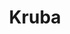 ---
layout: place
title: "Kruba"
permalink: /district-of-columbia/washington/kruba.html
stateAbbr: DC
stateName: District of Columbia
cityName: Washington
seo:
  name: "Kruba"
  type: Restaurant
  links: http://krubathai.com/
description: "Thai dishes, sushi & sashimi served amid teak tables, carved-wood decor & a convivial bar scene. Looking for sushi in Washington, District of Columbia? Check..."
place_id: ChIJGYRr_9C5t4kRVgyzuVBkCRg
photos:
  - >-
    AUy1YQ0ZJw14II_lj0WDNhUzRS01STg9AQD_QNQ6xE2ovZT1I1-2PJdvILLjvpzWIfAjLVpoiuuEjF3GapsOHUFTy94QeGSRGV92627LrNYpJsm3Tf2MrXKqtxjGgBVvlxdoxR0cUM2wTe9wn4vkgH8c-9wyIcwwLhwKw622_FjrGoRoIWYPQjaFEfsyhiy_cj4P-2upL5kATfhQSNxV3N6Fh1I0WBBMGGLaFx7bA0PQxPbtlKu0XiJMAvUyr6rwQAp7S0ODhtHrfW28Rw95EgYVS2HGGWW31-J8nYq7E049g2SCbKaxszsfijT3lKSVbPVJ4sG3cQK0I8tYzNfA43m30--DrjBpy8K301mu8PfJf0mbWqjQay8Dl0fU6bZlP6Xm06vNVwNO3dul1cyJHycLARVLyMEwYdv0GlLP8ROqgb0
  - >-
    AUy1YQ3eEATzKolOoxUYpYPuC1trp-dZhcZ5sUntqLwbl-HzzR1G8xENgkp9_DHF-omuU9jxvPbz679EZfnS1wfkVamS_Tf3yHTiR_3kqztA67qaRluH2pgpMP7QodJNHmWkQ8Btz8Nc17HKeoMg4bPpCa4GlLvladVwX56cq4FP7gVPPcm0KHQIpekT21azI3GEuVBBTv3QdWnVwUEgMj8nziOqVqdS1iMq4r_JK-eL9sn1kqASKG_8w5iNs8VXboMav5dZL613Wd7SGBg0kULXh1YT7Pxi-iSA1CdPS3FhTWA417W0XGvAgHSY5GDE0guB9M6EJtNQOi9C5tgWjQXb4uhByR0CHVgOD4W012W9QLmxoUcQ-nERGgGSJRYW0V-eRzdjZBjcyj1gShz4twrlUMEHrOSvgYeniz4P6pUBP88LXg
  - >-
    AUy1YQ36a-C16DQdXxMZUmP69ae7KuWRRMYxAAplrB3XC9hmvcKeK2eHKjibRUajxWWTlIlInpofa9nqU7t28pD9ogvKg64dj_UlMP7hUsUtSlvaooO_-0CZkh4Kd3DMX3wd30_QDaMdfsKVSFwaEHZGdhmGaeEHiN5GmfnOg-s5VZ0Gg_bNYBAKAS7-Sc65PK1I3PTVMf8NqKSQp969T78eTmlCWOrGE6axpkBO2thTdA76A7Cj_Ar7mWx0zTUqKJIcnp1ebCdm7Lf2gjHzutDmN7mZfAjHhu8mwdDLwCd8Zk6BXoOPa5wdLXPz05kKuo3RabjqnLKd4Vpw5XwwSMZCVCUFSHIWm1GueiPbO_206ABlqvdz1x9oOrBrhe6LNL7dyigztRgRYUUE5c722fhbHRPmyXGy9cjfmxbedsE5EBOy5w
  - >-
    AUy1YQ3rMDaqn_2UpDSzVh8gXrRQoEXpq18kqq5Sx-xaaeITVCTOjC9Fw4h8Bi2CunfxYsb8fohE8q9jU_A_kc7KkcV6gSA4p2VSzDVlGXP8nf0I_50OQ_yudMc6tWErCqlgFlQTUFQSHNtavszGl2hc47CTbyiZq6Lo4HRRsLYygxlecYux_VhbVeQFmn77tJNVw_eJYMKUC9N6L8Qx8KMHgi1oHCKI3q5s7MVeirHU2cLpokb4BZRtV-dYFe0ovHILaXUP9_O9VEk94nNxzXSaeupk2xqfy7ijLQSJSIJmuQqjnD0c170j8vY5cRXclcFtg11uLnP7MItkogEqIG6DDIfbq48_Cs165IhWXAXlUnLZovvjYJgiG72wlRcULiHF1lINxh1iPYWfEmjuIlpZCNErFMzulEC4dZ03AZ_4SuFbHg
  - >-
    AUy1YQ23HAtjohNNBdi9Hz-3d7cmApgau0J3FGRS0Yp80QvOb_m9PLbRf6AdnQtDIv1R99OxfOm7kf7D5XWpbFYf6ZUIMhO_TyK6Hjqkmd3v7EjShEDjmJaRIVthik-PoZ4VcQRkxDS4ql2yxSgdF8HoEfay4sPX1vMT32cT7o-9pmJBf1lSR3_7tM0FBJhlJ2cOqe2pE7kQiHDmPWpbPQ1Xc9wvn7EvuLV2uo9fLiQm75yYOPATbAMDDiJeUdz1lCgU8of-NmqpN7cOFO4jqSUUZS366__Pvb7LkSo1gcuEFZXKE5Rq0dDdaE90UI-aQOFneOq8cx9CMtS6cqjOEGJKLxGM1t0RGqnMCYoW5bVt13yVdXK6pIZFu5CIpJWDdot3uCHLeRQBmuD-BouhC_vPOiwBnaAMhp5-xafA9wL4eLUlpA
  - >-
    AUy1YQ0z0Wd9KeWEPJgjGTPJ89jrpuhSDMfzBnAGwDAPxfxrQEFboRwZx_1miFsptVMn2mQ4DadsiiEgDBUZOMkyidXHLeNXHojXNjRl2tiBWlgU57oDlqJkY6LuEBEYv44L1fnl178RQDo6bb6jCGlLuZuxcrnD3N6bElb3yRQ_vlYa4RTEcSnAvs4QC_YDqcXQaB2Qaj2nG-YMmKtosMsvAHd1Ni4VqWWpgRX-PXOwf1B3-_-CL6e4r9CrdRilCMes_-E_hmq0X280NzJlpXeR3RrCyGjYa2R8tShu14Xs5-X2kZpq2A7weWzCpHB_fJafNy23z2tM9zXf3mspRQWIehjaGC8i6k6c07szNUtt8n96kJJysCddVBoRqHD65TdvhlWEp56srCcdy4LytlJijoq95HSkrLgYU9SyuhnfBCMQHWI
  - >-
    AUy1YQ1lHpB3f0bCvfnddDXh68lVxXVjpvg2V6dBHanyM2GsPZbuOjWgKFKagTN7vrm8EBELZp-SatBieS8mxk5R3MFaMyU6VWuP-63K8HuomkC2hoh_DTVnuYRrIYNh4ab5YMYfY0q8rAT9xPI7_JiO_YAGBwbqx7f-IQnzJWGRh97X8CtkmtpqL5ZszPLub1RU1n2_lC3iGgJFjJfEVCLhWWlC_h82AE32JqPgTYAw-9LbZBnS65y0nT16enDXGELZuF4YbntEBeGYnMIVYY0-fHduIpKMA_Eo0H21q7HvUpNFIg9A-EWWcgQr7SqCiCO0WPJWekiJjHARonn1UUIz8AP8TJ1eEg57OQXeVZLFZakKXJic3ckUseoF1B6tmXa5sRyQ3yI0q5XLEOmy_Gk1KoQw1FmmiRphna9p_PBoOhfjID-O
  - >-
    AUy1YQ1fOVgSeA4o-EG8G3M6itBkoz7PsiCNBZeW8onpxenw6DyS0hMHIZ8yVAL67QsIDREgZNJzLrTDOIx9dwKxXoprwpP1oo43yL07eKidmstW30va3DkJ2oa_grz2YgMF6GCf8OnnZEdcgva6G9BUAtIcx6pGGYFxhCoE6Oi_GV-4Z-uF_Y7aR_5jcREldJ1nFQ__TrgpKILaHodIRPF5EXOg8vcCmL1RpZ4Og1IZIqYMvVNEwBaYmniGkI8ZL2z0P5ZMk96AsRrjUBiOJ6M73q8doa8ZL6JMXRs6rF5Cybw6EU-0DqFB-J04VJ91cnn8CvyYLCJrPr0CCrAd6p5N4ZMJf1jnFwHRgloJe1RCtLuOPxy9zG228IY81BrxiiuryrhlIlNkCX6jSPpPiLHCaUurqk5rJHgQKl7b8tB5cEUzUpyz
  - >-
    AUy1YQ0Izl016RDvywB0HO0WjMXTn6RBoXbCxW0yAl5yErfc78xffxGo4r4i6E2FCbGcLVsN_3_1j601EWktI_NW2QcvJTmRIq_BbzM29lyWAe3M6RZBSiO5UusJSEs5SPnV8_o1gK9-68gf89-LKRG1I8gkUhasoEHFAxpPUueLC6s6LqLTy8U_CJP71cRjovxLahO6qjps8O1CleKhHvgl6VUmSlY21DyDp30ZegjDtPZMILL6nMBHRvjwhgfyvvd_am0L19VyxAxyygChK-c0NziCn2fyb5kheWKP15INLxRmd-HLi7V-d0le823KGERGUF4xu-Qz4I4il2XCxorx3B23bpnZEzicgBFzsHjCK49yFr1k2PSTj8s9YrRZYpLgYhfupOXq0YhJSXaB50buJKo4i44aZmQ-85z8RW6Eov8
  - >-
    AUy1YQ2wdcHOWEf70SqCspcYYfB-Aq_3y1I6_DL0hPVZp8oFT_9W1ftSd1Z8nU-3BsXjsbLwSnHuQGIJhQOdx9aZCwfKZv94yXGrCXdgI_mPy1qTGrjQa9gJnvFP--Ladj-FXv20O9EA_jepNILH938Ab-WAf3gWKyTm4RpvwKz1i1kuyy5Mdhh04KjnG4yTrQ7d1nTVevRsuk5gqHP6UCRwMeGgvyKgj4TwEZVxDSDPq76xluk-M_gYaP-WIhiXeoYrkYkZKRULkEsnuO0IsS3sjd2Qjr_6s2mpABEYvTL-5ExrgG4B7mujHrWsV-OPLM271A4nHHwPtJlH8MAeB7prOhQmG7r4JbO2ijLBk5SkpecrAEMBfmyXP32OLvos64Ov2w1-QgF2a9TbK8Vh9rmvbtl3UMVI6NoKkK9wNqcImedyrJ_p
address: 300 Water St SE, Washington, DC 20003, USA
street: 300 Water St SE
city: Washington
state: DC
zip: '20003'
country: USA
neighborhood: Navy Yard
latitude: '38.873994'
longitude: '-77.001707'
accessibility_options:
  wheelchairAccessibleEntrance: true
  wheelchairAccessibleRestroom: true
  wheelchairAccessibleSeating: true
business_status: OPERATIONAL
name: Kruba
google_maps_links:
  directionsUri: >-
    https://www.google.com/maps/dir//''/data=!4m7!4m6!1m1!4e2!1m2!1m1!1s0x89b7b9d0ff6b8419:0x18096450b9b30c56!3e0
  placeUri: https://maps.google.com/?cid=1732025829576346710
  writeAReviewUri: >-
    https://www.google.com/maps/place//data=!4m3!3m2!1s0x89b7b9d0ff6b8419:0x18096450b9b30c56!12e1
  reviewsUri: >-
    https://www.google.com/maps/place//data=!4m4!3m3!1s0x89b7b9d0ff6b8419:0x18096450b9b30c56!9m1!1b1
  photosUri: >-
    https://www.google.com/maps/place//data=!4m3!3m2!1s0x89b7b9d0ff6b8419:0x18096450b9b30c56!10e5
primary_type: Sushi Restaurant
opening_hours:
  regular: null
  current: null
secondary_opening_hours:
  regular:
    weekdayDescriptions: null
    type: null
  current:
    weekdayDescriptions: null
    type: null
phone: (202) 484-0234
price_level: PRICE_LEVEL_MODERATE
price_range: $10 &mdash; 20
rating: '4.0'
rating_count: 473
website: http://krubathai.com/
reviews:
  - ChdDSUhNMG9nS0VJQ0FnSUNYMjhLcDdnRRAB
  - ChdDSUhNMG9nS0VJQ0FnSUNicHI2a3J3RRAB
  - ChdDSUhNMG9nS0VJQ0FnTUNRdF82STlRRRAB
  - ChZDSUhNMG9nS0VJQ0FnSUNmcGFpX1h3EAE
  - ChdDSUhNMG9nS0VJQ0FnSURWMmNiTTR3RRAB
parking_options: {}
payment_options:
  acceptsCreditCards: true
  acceptsDebitCards: true
  acceptsNfc: true
allow_dogs: null
curbside_pickup: null
delivery: true
dine_in: true
good_for_children: true
good_for_groups: true
good_for_sports: null
live_music: false
menu_for_children: false
outdoor_seating: true
reservable: true
restroom: true
serves_beer: true
serves_breakfast: false
serves_brunch: false
serves_cocktails: true
serves_coffee: true
serves_dinner: true
serves_dessert: true
serves_lunch: true
serves_vegetarian_food: true
serves_wine: true
takeout: true
summary: >-
  Thai dishes, sushi & sashimi served amid teak tables, carved-wood decor & a
  convivial bar scene.

---